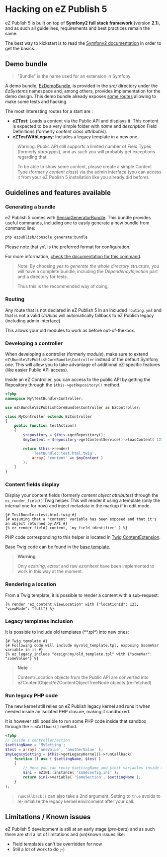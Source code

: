 # Hacking on eZ Publish 5

eZ Publish 5 is built on top of **Symfony2 full stack framework** (version **2.1**), and as such all guidelines,
requirements and best practices remain the same.

The best way to kickstart is to read the [Symfony2 documentation](http://symfony.com/doc/master/book/page_creation.html)
in order to get the basics.

## Demo bundle
> "Bundle" is the name used for an extension in Symfony.

A demo bundle, [EzDemoBundle](https://github.com/ezsystems/ezpublish5/tree/master/src/EzSystems/DemoBundle), is provided
in the *src/* directory under the *EzSystems* namespace and, among others, provides implementation for the demo design.
This demo bundle already exposes [some routes](https://github.com/ezsystems/ezpublish5/blob/master/src/EzSystems/DemoBundle/Resources/config/routing.yml)
allowing to make some tests and hacking.

The most interesting routes for a start are :

- **eZTest**: Loads a content via the Public API and displays it. This content is expected to be a very simple folder with
  *name* and *description* Field Definitions (formerly *content class attributes*).
- **eZTestWithLegacy**: Includes a legacy template in a new one.

> Warning: Public API still supports a limited number of Field Types (formerly *datatypes*), and as such you will probably get exceptions
> regarding that.
>
> To be able to show some content, please create a simple Content Type (formerly *content class*) via the admin interface
> (you can access it from your eZ Publish 5 installation like you already did before).

## Guidelines and features available
### Generating a bundle
eZ Publish 5 comes with [SensioGeneratorBundle](http://symfony.com/doc/master/bundles/SensioGeneratorBundle/index.html).
This bundle provides useful commands, including one to easily generate a new bundle from command line:

```bash
php ezpublish/console generate:bundle
```

Please note that `yml` is the preferred format for configuration.

For more information, [check the documentation for this command](http://symfony.com/doc/master/bundles/SensioGeneratorBundle/index.html).

> Note: By choosing *yes* to *generate the whole directory structure*, you will have a complete bundle, including the *DependencyInjection*
> part and a directory for tests.
>
> Thus this is the recommended way of doing.

### Routing
Any route that is not declared in eZ Publish 5 in an included `routing.yml` and that is not a valid *UrlAlias* will automatically fallback
to eZ Publish legacy (including admin interface).

This allows your old modules to work as before out-of-the-box.

### Developing a controller
When developing a controller (formerly *module*), make sure to extend `eZ\Bundle\EzPublishCoreBundle\Controller` instead of the default Symfony one.
This will allow you to take advantage of additional eZ-specific features (like easier Public API access).

Inside an eZ Controller, you can access to the public API by getting the Repository through the `$this->getRepository()` method.

```php
<?php
namespace My\TestBundle\Controller;

use eZ\Bundle\EzPublishCoreBundle\Controller as EzController;

class MyController extends EzController
{
    public function testAction()
    {
        $repository = $this->getRepository();
        $myContent = $repository->getContentService()->loadContent( 123 );

        return $this->render(
            'TestBundle::test.html.twig',
            array( 'content' => $myContent )
        );
    }
}
```

### Content fields display
Display your content fields (formerly *content object attributes*) through the `ez_render_field()` Twig helper.
This will render it using a template (only the internal one for now) and inject metadata in the markup if in edit mode.

```jinja
{# TestBundle::test.html.twig #}
{# Assuming that a "content" variable has been exposed and that it's an object returned by API #}
{% ez_render_field( content, 'my_field_identifier' ) %}
```

PHP code corresponding to this helper is located in [Twig ContentExtension](https://github.com/ezsystems/ezp-next/blob/master/eZ/Publish/MVC/Templating/Twig/Extension/ContentExtension.php).

Base Twig code can be found in the [base template](https://github.com/ezsystems/ezp-next/blob/master/eZ/Publish/MVC/Resources/views/Content/content_fields.html.twig).

> **Warning**
>
> Only *ezstring*, *eztext* and raw *ezxmltext* have been implemented to work in this way at the moment.

### Rendering a location
From a Twig template, it is possible to render a content with a sub-request:

```jinja
{% render "ez_content:viewLocation" with {"locationId": 123, "viewMode": "full"} %}
```

### Legacy templates inclusion
It is possible to include old templates (**.tpl*) into new ones:

```jinja
{# Twig template #}
{# Following code will include my/old_template.tpl, exposing $someVar variable in it #}
{% ez_legacy_include "design:my/old_template.tpl" with {"someVar": "someValue"} %}
```

> **Note**
>
> Content/Location objects from the Public API are converted into eZContentObject/eZContentObjectTreeNode objects (re-fetched)

### Run legacy PHP code
The new kernel still relies on eZ Publish legacy kernel and runs it when needed inside an isolated PHP closure, making it sandboxed.

It is however still possible to run some PHP code inside that sandbox through the `runCallback()` method.

```php
<?php
// Inside a controller/action
$settingName = 'MySetting';
$test = array( 'oneValue', 'anotherValue' );
$myLegacySetting = $this->getLegacyKernel()->runCallback(
    function () use ( $settingName, $test )
    {
        // Here you can reuse $settingName and $test variables inside the legacy context
        $ini = eZINI::instance( 'someconfig.ini' );
        return $ini->variable( 'SomeSection', $settingName );
    }
);
```
> `runCallback()` can also take a 2nd argument. Setting to `true` avoids to re-initialize the legacy kernel environment after your call.

## Limitations / Known issues
eZ Publish 5 development is still at an early stage (*pre-beta*) and as such there are still a lot of limitations and (un)known issues like:

- Field templates can't be overridden for now
- Still a lot of work to do ;-)
